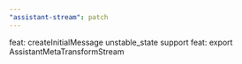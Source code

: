 ```yaml
---
"assistant-stream": patch
---
```


feat: createInitialMessage unstable_state support
feat: export AssistantMetaTransformStream
